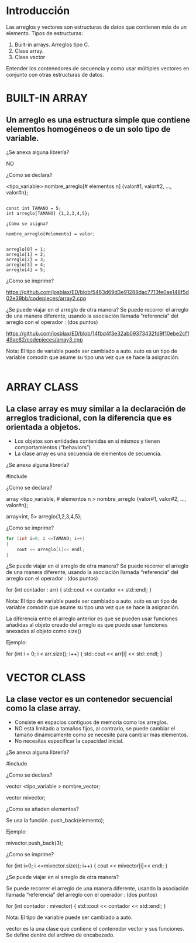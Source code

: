 # Introducción

Las arreglos y vectores son estructuras de datos que contienen más de un elemento.
Tipos de estructuras:
1. Built-in arrays. Arreglos tipo C.
2. Clase array.
3. Clase vector

Entender los contenedores de secuencia y como usar múltiples vectores en conjunto con otras estructuras de datos.

# BUILT-IN ARRAY

## Un arreglo es una estructura simple que contiene elementos homogéneos o de un solo tipo de variable.

¿Se anexa alguna librería?

NO

¿Como se declara?

<tipo_variable> nombre_arreglo[# elementos n] {valor#1, valor#2, …, valor#n};


```

const int TAMANO = 5;
int arreglo[TAMANO] {1,2,3,4,5};

¿Como se asigna?

nombre_arreglo[#elemento] = valor;


arreglo[0] = 1;
arreglo[1] = 2;
arreglo[2] = 3;
arreglo[3] = 4;
arreglo[4] = 5;

```
¿Como se imprime?

https://github.com/josblax/ED/blob/5463d69d3e91288dac7713fe0ae148f5d02e39bb/codepieces/array2.cpp

¿Se puede viajar en el arreglo de otra manera?
Se puede recorrer el arreglo de una manera diferente, usando la asociación llamada “referencia” del arreglo con el operador : (dos puntos)

https://github.com/josblax/ED/blob/14fbd4f3e32ab09373432fd9f10ebe2cf149ae82/codepieces/array3.cpp
  
Nota: El tipo de variable puede ser cambiado a auto. auto es un tipo de variable comodín que asume su tipo una vez que se hace la asignación.	
 
# ARRAY CLASS

## La clase array es muy similar a la declaración de arreglos tradicional, con la diferencia que es orientada a objetos.

* Los objetos son entidades contenidas en sí mismos y tienen comportamientos (“behaviors”)
* La clase array es una secuencia de elementos de secuencia.

¿Se anexa alguna librería?

#include <array>

¿Como se declara?

array <tipo_variable, # elementos n > nombre_arreglo {valor#1, valor#2, …, valor#n};

array<int, 5> arreglo{1,2,3,4,5};

¿Como se imprime?

```C++
for (int i=0; i <=TAMANO; i++)
{
	cout << arreglo[i]<< endl;
}
```

¿Se puede viajar en el arreglo de otra manera?
Se puede recorrer el arreglo de una manera diferente, usando la asociación llamada “referencia” del arreglo con el operador : (dos puntos)

for (int contador : arr)
  {
    std::cout << contador << std::endl;
  }
  

Nota: El tipo de variable puede ser cambiado a auto. auto es un tipo de variable comodín que asume su tipo una vez que se hace la asignación.

La diferencia entre el arreglo anterior es que se pueden usar funciones añadidas al objeto creado del arreglo es que puede usar funciones anexadas al objeto como size()

Ejemplo:

for (int i = 0; i < arr.size(); i++)
{
    std::cout << arr[i] << std::endl;
}

# VECTOR CLASS

 ## La clase vector es un contenedor secuencial como la clase array.

 * Consiste en espacios contiguos de memoria como los arreglos.
 * NO está limitado a tamaños fijos, al contrario, se puede cambiar el tamaño dinámicamente como se necesite para cambiar más elementos.
 * No necesitas especificar la capacidad inicial.

¿Se anexa alguna librería?

#include <vector>

¿Como se declara?

vector <tipo_variable > nombre_vector;

vector<int> mivector;

¿Como se añaden elementos?

Se usa la función .push_back(elemento);
	
Ejemplo:

mivector.push_back(3);

¿Como se imprime?

for (int i=0; i <=mivector.size(); i++)
{
	cout << mivector[i]<< endl;
}

 
¿Se puede viajar en el arreglo de otra manera?

Se puede recorrer el arreglo de una manera diferente, usando la asociación llamada “referencia” del arreglo con el operador : (dos puntos)

for (int contador : mivector)
  {
    std::cout << contador << std::endl;
  }

Nota: El tipo de variable puede ser cambiado a auto.	

vector es la una clase que contiene el contenedor vector y sus funciones. Se define dentro del <vector> archivo de encabezado. 



